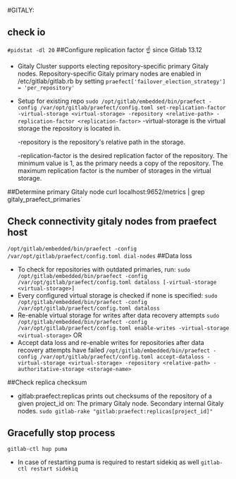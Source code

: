 #GITALY:

## check io
  `#pidstat -dl 20`
##Configure replication factor
☝️ since Gitlab 13.12
- Gitaly Cluster supports electing repository-specific primary Gitaly nodes. Repository-specific
Gitaly primary nodes are enabled in /etc/gitlab/gitlab.rb by setting
  `praefect['failover_election_strategy'] = 'per_repository'`

- Setup for existing repo
  `sudo /opt/gitlab/embedded/bin/praefect -config /var/opt/gitlab/praefect/config.toml set-replication-factor -virtual-storage <virtual-storage> -repository <relative-path> -replication-factor <replication-factor>`
  -virtual-storage is the virtual storage the repository is located in.

  -repository is the repository's relative path in the storage.

  -replication-factor is the desired replication factor of the repository. The minimum value is 1, as the primary needs a copy of the repository. The maximum replication factor is the number of storages in the virtual storage.


##Determine primary Gitaly node
 curl localhost:9652/metrics | grep gitaly_praefect_primaries`

## Check connectivity gitaly nodes from praefect host
  `/opt/gitlab/embedded/bin/praefect -config /var/opt/gitlab/praefect/config.toml dial-nodes`
##Data loss

 - To check for repositories with outdated primaries, run:
    `sudo /opt/gitlab/embedded/bin/praefect -config /var/opt/gitlab/praefect/config.toml dataloss [-virtual-storage <virtual-storage>]`
 - Every configured virtual storage is checked if none is specified:
    `sudo /opt/gitlab/embedded/bin/praefect -config /var/opt/gitlab/praefect/config.toml dataloss`
 - Re-enable virtual storage for writes after data recovery attempts
    `sudo /opt/gitlab/embedded/bin/praefect -config /var/opt/gitlab/praefect/config.toml enable-writes -virtual-storage <virtual-storage>`
  OR
 - Accept data loss and re-enable writes for repositories after data recovery attempts have failed
     `/opt/gitlab/embedded/bin/praefect -config /var/opt/gitlab/praefect/config.toml accept-dataloss -virtual-storage <virtual-storage> -repository <relative-path> -authoritative-storage <storage-name>`

##Check replica checksum
 - gitlab:praefect:replicas prints out checksums of the repository of a given project_id on:
   The primary Gitaly node.
   Secondary internal Gitaly nodes.
   `sudo gitlab-rake "gitlab:praefect:replicas[project_id]"`

## Gracefully stop process
  `gitlab-ctl hup puma`
  - In case of restarting puma is required to restart sidekiq as well
    `gitlab-ctl restart sidekiq`

